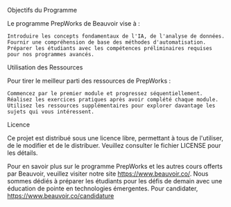 Objectifs du Programme

Le programme PrepWorks de Beauvoir vise à :

    Introduire les concepts fondamentaux de l'IA, de l'analyse de données.
    Fournir une compréhension de base des méthodes d'automatisation.
    Préparer les étudiants avec les compétences préliminaires requises pour nos programmes avancés.

Utilisation des Ressources

Pour tirer le meilleur parti des ressources de PrepWorks :

    Commencez par le premier module et progressez séquentiellement.
    Réalisez les exercices pratiques après avoir complété chaque module.
    Utilisez les ressources supplémentaires pour explorer davantage les sujets qui vous intéressent.

Licence

Ce projet est distribué sous une licence libre, permettant à tous de l'utiliser, de le modifier et de le distribuer. Veuillez consulter le fichier LICENSE pour les détails.

Pour en savoir plus sur le programme PrepWorks et les autres cours offerts par Beauvoir, veuillez visiter notre site https://www.beauvoir.co/. Nous sommes dédiés à préparer les étudiants pour les défis de demain avec une éducation de pointe en technologies émergentes.
Pour candidater, https://www.beauvoir.co/candidature

